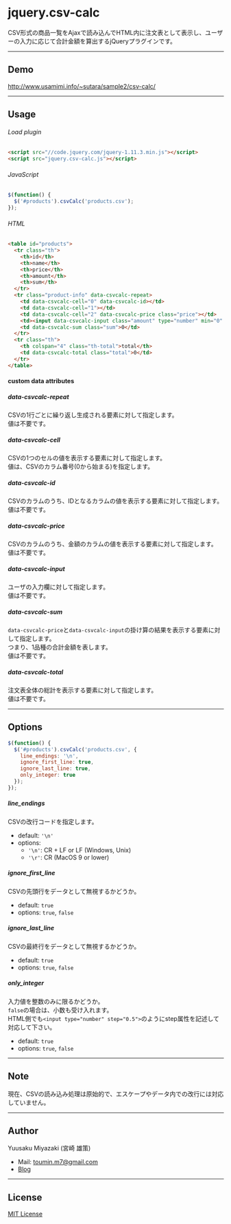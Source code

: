 # jquery.csv-calc
CSV形式の商品一覧をAjaxで読み込んでHTML内に注文表として表示し、ユーザーの入力に応じて合計金額を算出するjQueryプラグインです。  

- - -
## Demo
http://www.usamimi.info/~sutara/sample2/csv-calc/

- - -
## Usage
###### Load plugin
```html
<script src="//code.jquery.com/jquery-1.11.3.min.js"></script>
<script src="jquery.csv-calc.js"></script>
```

###### JavaScript
```javascript
$(function() {
  $('#products').csvCalc('products.csv');
});
```

###### HTML
```html
<table id="products">
  <tr class="th">
    <th>id</th>
    <th>name</th>
    <th>price</th>
    <th>amount</th>
    <th>sum</th>
  </tr>
  <tr class="product-info" data-csvcalc-repeat>
    <td data-csvcalc-cell="0" data-csvcalc-id></td>
    <td data-csvcalc-cell="1"></td>
    <td data-csvcalc-cell="2" data-csvcalc-price class="price"></td>
    <td><input data-csvcalc-input class="amount" type="number" min="0" value="0"></td>
    <td data-csvcalc-sum class="sum">0</td>
  </tr>
  <tr class="th">
    <th colspan="4" class="th-total">total</th>
    <td data-csvcalc-total class="total">0</td>
  </tr>
</table>
```

#### custom data attributes
##### data-csvcalc-repeat
CSVの1行ごとに繰り返し生成される要素に対して指定します。  
値は不要です。

##### data-csvcalc-cell
CSVの1つのセルの値を表示する要素に対して指定します。  
値は、CSVのカラム番号(0から始まる)を指定します。

##### data-csvcalc-id
CSVのカラムのうち、IDとなるカラムの値を表示する要素に対して指定します。  
値は不要です。

##### data-csvcalc-price
CSVのカラムのうち、金額のカラムの値を表示する要素に対して指定します。  
値は不要です。

##### data-csvcalc-input
ユーザの入力欄に対して指定します。  
値は不要です。

##### data-csvcalc-sum
`data-csvcalc-price`と`data-csvcalc-input`の掛け算の結果を表示する要素に対して指定します。  
つまり、1品種の合計金額を表します。  
値は不要です。

##### data-csvcalc-total
注文表全体の総計を表示する要素に対して指定します。  
値は不要です。

- - -
## Options
```javascript
$(function() {
  $('#products').csvCalc('products.csv', {
    line_endings: '\n',
    ignore_first_line: true,
    ignore_last_line: true,
    only_integer: true
  });
});
```

##### line\_endings
CSVの改行コードを指定します。

- default: `'\n'`
- options:
    - `'\n'`: CR + LF or LF (Windows, Unix)
    - `'\r'`: CR (MacOS 9 or lower)

##### ignore\_first\_line
CSVの先頭行をデータとして無視するかどうか。

- default: `true`
- options: `true`, `false`

##### ignore\_last\_line
CSVの最終行をデータとして無視するかどうか。

- default: `true`
- options: `true`, `false`

##### only\_integer
入力値を整数のみに限るかどうか。  
`false`の場合は、小数も受け入れます。  
HTML側でも`<input type="number" step="0.5">`のようにstep属性を記述して対応して下さい。

- default: `true`
- options: `true`, `false`

- - -
## Note
現在、CSVの読み込み処理は原始的で、エスケープやデータ内での改行には対応していません。

- - -
## Author
Yuusaku Miyazaki (宮崎 雄策)

- Mail: toumin.m7@gmail.com
- [Blog](//sutara79.hatenablog.com/entry/2015/08/29/104513)

- - -
## License
[MIT License](http://www.opensource.org/licenses/mit-license.php)